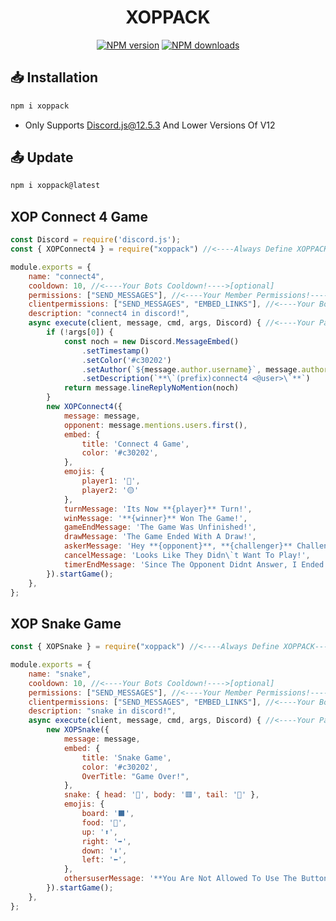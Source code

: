 <h1><strong><center>XOPPACK</h1></strong></center>
<p align="center">
    <a href="https://www.npmjs.com/package/discord.js"><img src="https://img.shields.io/npm/v/discord.js.svg?maxAge=3600" alt="NPM version" /></a>
    <a href="https://www.npmjs.com/package/discord.js"><img src="https://img.shields.io/npm/dt/discord.js.svg?maxAge=3600" alt="NPM downloads" /></a>
</p>

## **📥 Installation**
```js
npm i xoppack
```

- Only Supports Discord.js@12.5.3 And Lower Versions Of V12

## **📤 Update**
```js
npm i xoppack@latest
```

## **XOP Connect 4 Game**
```js
const Discord = require('discord.js');
const { XOPConnect4 } = require("xoppack") //<----Always Define XOPPACK---->

module.exports = {
    name: "connect4",
    cooldown: 10, //<----Your Bots Cooldown!---->[optional]
    permissions: ["SEND_MESSAGES"], //<----Your Member Permissions!---->[optional]
    clientpermissions: ["SEND_MESSAGES", "EMBED_LINKS"], //<----Your Bots Permissions!---->[optional]
    description: "connect4 in discord!",
    async execute(client, message, cmd, args, Discord) { //<----Your Parameters---->
        if (!args[0]) {
            const noch = new Discord.MessageEmbed()
                .setTimestamp()
                .setColor('#c30202')
                .setAuthor(`${message.author.username}`, message.author.displayAvatarURL({ dynamic: true }))
                .setDescription(`**\`(prefix)connect4 <@user>\`**`)
            return message.lineReplyNoMention(noch)
        }
        new XOPConnect4({
            message: message,
            opponent: message.mentions.users.first(),
            embed: {
                title: 'Connect 4 Game',
                color: '#c30202',
            },
            emojis: {
                player1: '🔴',
                player2: '🟡'
            },
            turnMessage: 'Its Now **{player}** Turn!',
            winMessage: '**{winner}** Won The Game!',
            gameEndMessage: 'The Game Was Unfinished!',
            drawMessage: 'The Game Ended With A Draw!',
            askerMessage: 'Hey **{opponent}**, **{challenger}** Challenged You For A Game Of Connect 4!',
            cancelMessage: 'Looks Like They Didn\`t Want To Play!',
            timerEndMessage: 'Since The Opponent Didnt Answer, I Ended The Game!',
        }).startGame();
    },
};
```

## **XOP Snake Game**
```js
const { XOPSnake } = require("xoppack") //<----Always Define XOPPACK---->

module.exports = {
    name: "snake",
    cooldown: 10, //<----Your Bots Cooldown!---->[optional]
    permissions: ["SEND_MESSAGES"], //<----Your Member Permissions!---->[optional]
    clientpermissions: ["SEND_MESSAGES", "EMBED_LINKS"], //<----Your Bots Permissions!---->[optional]
    description: "snake in discord!",
    async execute(client, message, cmd, args, Discord) { //<----Your Parameters---->
        new XOPSnake({
            message: message,
            embed: {
                title: 'Snake Game',
                color: '#c30202',
                OverTitle: "Game Over!",
            },
            snake: { head: '🔴', body: '🟥', tail: '🔴' },
            emojis: {
                board: '⬛',
                food: '🍌',
                up: '⬆️',
                right: '➡️',
                down: '⬇️',
                left: '⬅️',
            },
            othersuserMessage: '**You Are Not Allowed To Use The Buttons For The Snake Game!**',
        }).startGame();
    },
};
```